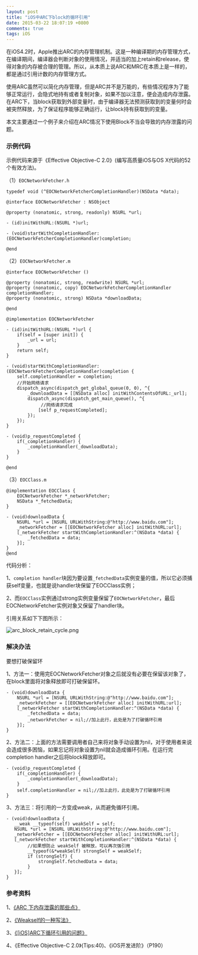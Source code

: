 ```yaml
---
layout: post
title: "iOS中ARC下block的循环引用"
date: 2015-03-22 18:07:19 +0800
comments: true
tags: iOS
---
```


在iOS4.2时，Apple推出ARC的内存管理机制。这是一种编译期的内存管理方式，在编译期间，编译器会判断对象的使用情况，并适当的加上retain和release，使得对象的内存被合理的管理。所以，从本质上说ARC和MRC在本质上是一样的，都是通过引用计数的内存管理方式。

使用ARC虽然可以简化内存管理，但是ARC并不是万能的，有些情况程序为了能够正常运行，会隐式地持有或者复制对象，如果不加以注意，便会造成内存泄露。在ARC下，当block获取到外部变量时，由于编译器无法预测获取到的变量何时会被突然释放，为了保证程序能够正确运行，让block持有获取到的变量。

本文主要通过一个例子来介绍在ARC情况下使用Block不当会导致的内存泄露的问题。

### 示例代码

示例代码来源于《Effective Objective-C 2.0》(编写高质量iOS与OS X代码的52个有效方法)。

（1）`EOCNetworkFetcher.h`

```
typedef void (^EOCNetworkFetcherCompletionHandler)(NSData *data);

@interface EOCNetworkFetcher : NSObject

@property (nonatomic, strong, readonly) NSURL *url;

- (id)initWithURL:(NSURL *)url;

- (void)startWithCompletionHandler:(EOCNetworkFetcherCompletionHandler)completion;

@end
```

（2）`EOCNetworkFetcher.m`

```
@interface EOCNetworkFetcher ()

@property (nonatomic, strong, readwrite) NSURL *url;
@property (nonatomic, copy) EOCNetworkFetcherCompletionHandler completionHandler;
@property (nonatomic, strong) NSData *downloadData;

@end

@implementation EOCNetworkFetcher

- (id)initWithURL:(NSURL *)url {
    if(self = [super init]) {
        _url = url;
    }
    return self;
}

- (void)startWithCompletionHandler:(EOCNetworkFetcherCompletionHandler)completion {
    self.completionHandler = completion;
    //开始网络请求
    dispatch_async(dispatch_get_global_queue(0, 0), ^{
        _downloadData = [[NSData alloc] initWithContentsOfURL:_url];
        dispatch_async(dispatch_get_main_queue(), ^{
        	 //网络请求完成
            [self p_requestCompleted];
        });
    });
}

- (void)p_requestCompleted {
    if(_completionHandler) {
        _completionHandler(_downloadData);
    }
}

@end
```

（3）`EOCClass.m`

```
@implementation EOCClass {
    EOCNetworkFetcher *_networkFetcher;
    NSData *_fetchedData;
}

- (void)downloadData {
    NSURL *url = [NSURL URLWithString:@"http://www.baidu.com"];
    _networkFetcher = [[EOCNetworkFetcher alloc] initWithURL:url];
    [_networkFetcher startWithCompletionHandler:^(NSData *data) {
        _fetchedData = data;
    }];
}
@end
```

代码分析：

1、`completion handler`块因为要设置`_fetchedData`实例变量的值，所以它必须捕获self变量，也就是说handler块保留了EOCClass实例；

2、而`EOCClass`实例通过strong实例变量保留了`EOCNetworkFetcher`，最后EOCNetworkFetcher实例对象又保留了handler块。

引用关系如下下图所示：

![arc_block_retain_cycle.png](/images/arc_block_retain_cycle/arc_block_retain_cycle.png)

### 解决办法

要想打破保留环

1、方法一：使用完EOCNetworkFetcher对象之后就没有必要在保留该对象了，在block里面将对象释放即可打破保留环。

```
- (void)downloadData {
    NSURL *url = [NSURL URLWithString:@"http://www.baidu.com"];
    _networkFetcher = [[EOCNetworkFetcher alloc] initWithURL:url];
    [_networkFetcher startWithCompletionHandler:^(NSData *data) {
        _fetchedData = data;
        _networkFetcher = nil;//加上此行，此处是为了打破循环引用
    }];
}
```

2、方法二：上面的方法需要调用者自己来将对象手动设置为nil，对于使用者来说会造成很多困恼，如果忘记将对象设置为nil就会造成循环引用。在运行完completion handler之后将block释放即可。

```
- (void)p_requestCompleted {
    if(_completionHandler) {
        _completionHandler(_downloadData);
    }
    self.completionHandler = nil;//加上此行，此处是为了打破循环引用
}
```

3、方法三：将引用的一方变成weak，从而避免循环引用。

```
- (void)downloadData {
   __weak __typeof(self) weakSelf = self;
   NSURL *url = [NSURL URLWithString:@"http://www.baidu.com"];
   _networkFetcher = [[EOCNetworkFetcher alloc] initWithURL:url];
   [_networkFetcher startWithCompletionHandler:^(NSData *data) {
   		//如果想防止 weakSelf 被释放，可以再次强引用
    	__typeof(&*weakSelf) strongSelf = weakSelf;
    	if (strongSelf) {
    		strongSelf.fetchedData = data;
    	}
   }];
}
```

### 参考资料

1、[《ARC 下内存泄露的那些点》](https://www.zybuluo.com/MicroCai/note/67734)

2、[《Weakself的一种写法》](http://rocry.com/2012/12/18/objective-c-type-of/)

3、[《[iOS]ARC下循环引用的问题》](http://blog.cnbang.net/tech/2085/)

4、《Effective Objective-C 2.0》(Tips:40)、《iOS开发进阶》（P190）